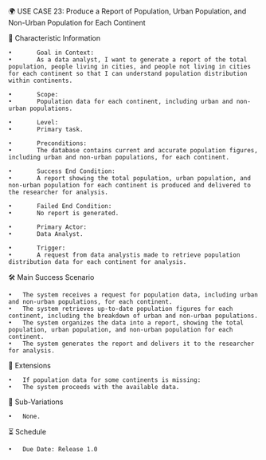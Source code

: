 🌍 USE CASE 23: Produce a Report of Population, Urban Population, and Non-Urban Population for Each Continent

📌 Characteristic Information

	•       Goal in Context:
	•       As a data analyst, I want to generate a report of the total population, people living in cities, and people not living in cities for each continent so that I can understand population distribution within continents.
	
    •       Scope:
	•       Population data for each continent, including urban and non-urban populations.
	
    •       Level:
	•       Primary task.
	
    •       Preconditions:
	•       The database contains current and accurate population figures, including urban and non-urban populations, for each continent.
	
    •       Success End Condition:
	•       A report showing the total population, urban population, and non-urban population for each continent is produced and delivered to the researcher for analysis.
	
    •       Failed End Condition:
	•       No report is generated.
	
    •       Primary Actor:
	•       Data Analyst.
	
    •       Trigger:
	•       A request from data analystis made to retrieve population distribution data for each continent for analysis.

🛠 Main Success Scenario

	•	The system receives a request for population data, including urban and non-urban populations, for each continent.
	•	The system retrieves up-to-date population figures for each continent, including the breakdown of urban and non-urban populations.
	•	The system organizes the data into a report, showing the total population, urban population, and non-urban population for each continent.
	•	The system generates the report and delivers it to the researcher for analysis.

🚨 Extensions

	•	If population data for some continents is missing:
	•	The system proceeds with the available data.

🔀 Sub-Variations

	•	None.

⏳ Schedule

	•	Due Date: Release 1.0
